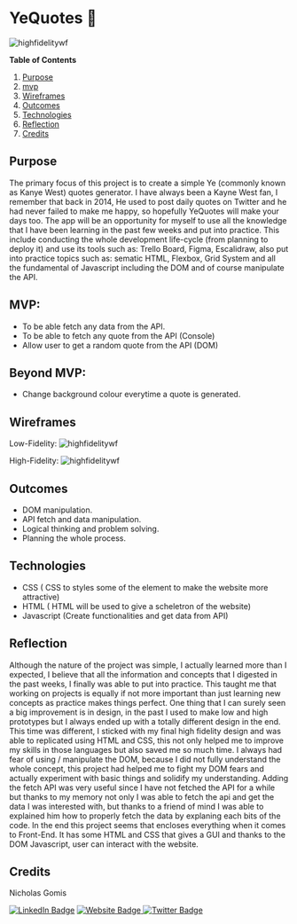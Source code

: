 # YeQuotes 🎲

<img src="https://i.ibb.co/QJGjy8V/Clean-Shot-2022-08-20-at-17-04-27-2x.png" alt="highfidelitywf"/>


**Table of Contents**
1. [Purpose](#{Purpose}) 
2. [mvp](#{Mvp})
2. [Wireframes](#{Wireframes})
3. [Outcomes](#{Outcomes})
4. [Technologies](#{Technologies})
5. [Reflection](#{Reflection})
6. [Credits](#{Credits})



## Purpose

The primary focus of this project is to create a simple Ye (commonly known as Kanye West) quotes generator. I have always been a Kayne West fan, I remember that back in 2014, He used to post daily quotes on Twitter and he had never failed to make me happy, so hopefully YeQuotes will make your days too.
The app will be an opportunity for myself to use all the knowledge that I have been learning in the past few weeks and put into practice. This include conducting the whole development life-cycle (from planning to deploy it) and use its tools such as: Trello Board, Figma, Escalidraw, also put into practice topics such as: sematic HTML, Flexbox, Grid System and all the fundamental of Javascript including the DOM and of course manipulate the API. 


## MVP:
- To be able fetch any data from the API.
- To be able to fetch  any quote from the API (Console)
- Allow user to get a random quote from the API (DOM)


## Beyond MVP:
- Change background colour everytime a quote is generated.

## Wireframes
Low-Fidelity:
<img src="https://i.ibb.co/gZcpNHy/Clean-Shot-2022-08-20-at-13-13-50-2x.png" alt="highfidelitywf"/>




High-Fidelity:
<img src="https://i.ibb.co/kg1CgZk/Clean-Shot-2022-08-29-at-19-10-59-2x.png" alt="highfidelitywf"/>



## Outcomes


- DOM manipulation.
- API fetch and data manipulation.
- Logical thinking and problem solving.
- Planning the whole process.



## Technologies

- CSS ( CSS to styles some of the element to make the website more attractive)
- HTML ( HTML  will be used to give a scheletron of the website)
- Javascript (Create functionalities and get data from API)


## Reflection

Although the nature of the project was simple, I actually learned more than I expected, I believe that all the information and concepts that I digested  in the past weeks, I finally was able to put into practice. This taught me that working on projects is equally if not more important than just learning new concepts as practice makes things perfect. One thing that I can surely seen a big improvement is in design, in the past I used to make low and high prototypes but I always ended up with a totally different design in the end. This time was different, I sticked with my final high fidelity design and was able to replicated using HTML and CSS, this not only helped me to improve my skills in those languages but also saved me so much time. 
I always had fear of using / manipulate the DOM, because I did not fully understand the whole concept, this project had helped me to fight my DOM fears and actually experiment with basic things and solidify my understanding. Adding the fetch API was very useful since I have not fetched the API for a while but thanks to my memory not only I was able to fetch the api and get the data I was interested with, but thanks to a friend of mind I was able to explained him how to properly fetch the data by explaning each bits of the code.
In the end this project seems that encloses everything when it comes to Front-End. It has some  HTML and CSS that gives a GUI and thanks to the DOM Javascript, user can interact with the website.



## Credits
Nicholas Gomis

<p align="left">
  <a href="https://www.linkedin.com/in/nicholasgomis/">
    <img src="https://img.shields.io/badge/LinkedIn-blue?style=for-the-badge&logo=linkedin&logoColor=white" alt="LinkedIn Badge"></a>
  <a href="https://portfolio-nicholasgomis.vercel.app">
    <img src="https://img.shields.io/badge/Website-3b5998?style=for-the-badge&logo=google-chrome&logoColor=white" alt="Website Badge"/>
  </a>
  <a href="https://twitter.com/nicholasgomis">
    <img src="https://img.shields.io/badge/Twitter-blue?style=for-the-badge&logo=twitter&logoColor=white" alt="Twitter Badge"/>
  </a>
</p>
</br>
